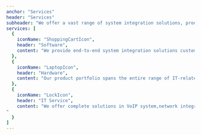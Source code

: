 ```yaml
---
anchor: "Services"
header: "Services"
subheader: "We offer a vast range of system integration solutions, products and services."
services: [
  {
    iconName: "ShoppingCartIcon",
    header: "Software",
    content: "We provide end-to-end system integration solutions custom-designed to meet every possible business need, both now and in the future."
  },
  {
    iconName: "LaptopIcon",
    header: "Hardware",
    content: "Our product portfolio spans the entire range of IT-related components, from computers to networking products, storage devices."
  },
  {
    iconName: "LockIcon",
    header: "IT Service",
    content: "We offer complete solutions in VoIP system,network integration, network security.
"
  }
]
---
```


